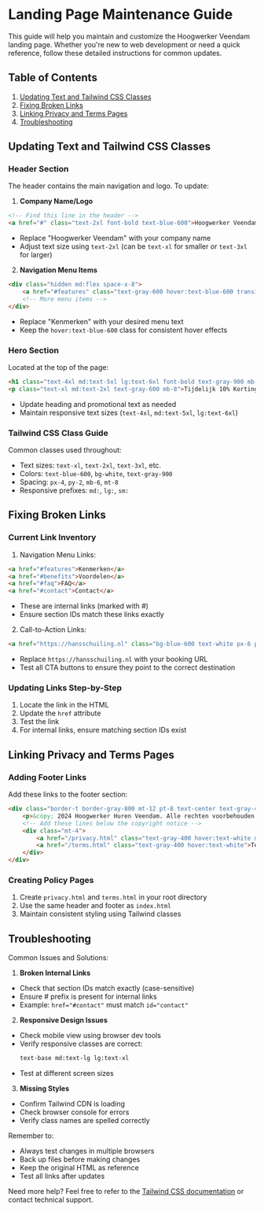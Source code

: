 # Landing Page Maintenance Guide

This guide will help you maintain and customize the Hoogwerker Veendam landing page. Whether you're new to web development or need a quick reference, follow these detailed instructions for common updates.

## Table of Contents
1. [Updating Text and Tailwind CSS Classes](#updating-text-and-tailwind-css-classes)
2. [Fixing Broken Links](#fixing-broken-links)
3. [Linking Privacy and Terms Pages](#linking-privacy-and-terms-pages)
4. [Troubleshooting](#troubleshooting)

## Updating Text and Tailwind CSS Classes

### Header Section
The header contains the main navigation and logo. To update:

1. **Company Name/Logo**
```html
<!-- Find this line in the header -->
<a href="#" class="text-2xl font-bold text-blue-600">Hoogwerker Veendam</a>
```
- Replace "Hoogwerker Veendam" with your company name
- Adjust text size using `text-2xl` (can be `text-xl` for smaller or `text-3xl` for larger)

2. **Navigation Menu Items**
```html
<div class="hidden md:flex space-x-8">
    <a href="#features" class="text-gray-600 hover:text-blue-600 transition-colors duration-300">Kenmerken</a>
    <!-- More menu items -->
</div>
```
- Replace "Kenmerken" with your desired menu text
- Keep the `hover:text-blue-600` class for consistent hover effects

### Hero Section
Located at the top of the page:
```html
<h1 class="text-4xl md:text-5xl lg:text-6xl font-bold text-gray-900 mb-6">Hoogwerker Huren Veendam</h1>
<p class="text-xl md:text-2xl text-gray-600 mb-8">Tijdelijk 10% Korting op alle hoogwerkers!</p>
```
- Update heading and promotional text as needed
- Maintain responsive text sizes (`text-4xl`, `md:text-5xl`, `lg:text-6xl`)

### Tailwind CSS Class Guide
Common classes used throughout:
- Text sizes: `text-xl`, `text-2xl`, `text-3xl`, etc.
- Colors: `text-blue-600`, `bg-white`, `text-gray-900`
- Spacing: `px-4`, `py-2`, `mb-6`, `mt-8`
- Responsive prefixes: `md:`, `lg:`, `sm:`

## Fixing Broken Links

### Current Link Inventory
1. Navigation Menu Links:
```html
<a href="#features">Kenmerken</a>
<a href="#benefits">Voordelen</a>
<a href="#faq">FAQ</a>
<a href="#contact">Contact</a>
```
- These are internal links (marked with #)
- Ensure section IDs match these links exactly

2. Call-to-Action Links:
```html
<a href="https://hansschuiling.nl" class="bg-blue-600 text-white px-6 py-2">Direct Huren</a>
```
- Replace `https://hansschuiling.nl` with your booking URL
- Test all CTA buttons to ensure they point to the correct destination

### Updating Links Step-by-Step
1. Locate the link in the HTML
2. Update the `href` attribute
3. Test the link
4. For internal links, ensure matching section IDs exist

## Linking Privacy and Terms Pages

### Adding Footer Links
Add these links to the footer section:
```html
<div class="border-t border-gray-800 mt-12 pt-8 text-center text-gray-400">
    <p>&copy; 2024 Hoogwerker Huren Veendam. Alle rechten voorbehouden.</p>
    <!-- Add these lines below the copyright notice -->
    <div class="mt-4">
        <a href="/privacy.html" class="text-gray-400 hover:text-white mr-4">Privacy Policy</a>
        <a href="/terms.html" class="text-gray-400 hover:text-white">Terms & Conditions</a>
    </div>
</div>
```

### Creating Policy Pages
1. Create `privacy.html` and `terms.html` in your root directory
2. Use the same header and footer as `index.html`
3. Maintain consistent styling using Tailwind classes

## Troubleshooting

Common Issues and Solutions:

1. **Broken Internal Links**
- Check that section IDs match exactly (case-sensitive)
- Ensure # prefix is present for internal links
- Example: `href="#contact"` must match `id="contact"`

2. **Responsive Design Issues**
- Check mobile view using browser dev tools
- Verify responsive classes are correct:
  ```html
  text-base md:text-lg lg:text-xl
  ```
- Test at different screen sizes

3. **Missing Styles**
- Confirm Tailwind CDN is loading
- Check browser console for errors
- Verify class names are spelled correctly

Remember to:
- Always test changes in multiple browsers
- Back up files before making changes
- Keep the original HTML as reference
- Test all links after updates

Need more help? Feel free to refer to the [Tailwind CSS documentation](https://tailwindcss.com/docs) or contact technical support.